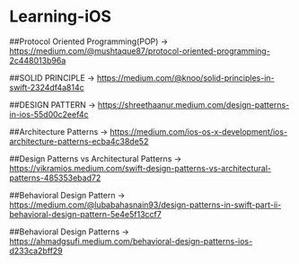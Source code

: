 # Learning-iOS

##Protocol Oriented Programming(POP) -> https://medium.com/@mushtaque87/protocol-oriented-programming-2c448013b96a

##SOLID PRINCIPLE -> https://medium.com/@knoo/solid-principles-in-swift-2324df4a814c

##DESIGN PATTERN -> https://shreethaanur.medium.com/design-patterns-in-ios-55d00c2eef4c

##Architecture Patterns -> https://medium.com/ios-os-x-development/ios-architecture-patterns-ecba4c38de52

##Design Patterns vs Architectural Patterns -> https://vikramios.medium.com/swift-design-patterns-vs-architectural-patterns-485353ebad72

##Behavioral Design Pattern -> https://medium.com/@lubabahasnain93/design-patterns-in-swift-part-ii-behavioral-design-pattern-5e4e5f13ccf7

##Behavioral Design Patterns -> https://ahmadgsufi.medium.com/behavioral-design-patterns-ios-d233ca2bff29
